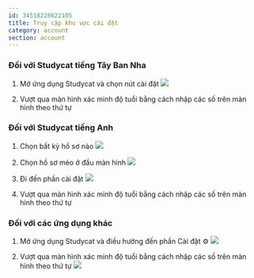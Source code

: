 ```yaml
---
id: 34518228622105
title: Truy cập khu vực cài đặt
category: account 
section: account
---
```

### Đối với Studycat tiếng Tây Ban Nha

1. Mở ứng dụng Studycat và chọn nút cài đặt
![](https://help.studycat.com/hc/article_attachments/34518228606873)

2. Vượt qua màn hình xác minh độ tuổi bằng cách nhập các số trên màn hình theo thứ tự

### Đối với Studycat tiếng Anh

1. Chọn bất kỳ hồ sơ nào
![](https://help.studycat.com/hc/article_attachments/34518228607769)

2. Chọn hồ sơ mèo ở đầu màn hình
![](https://help.studycat.com/hc/article_attachments/34518215417241)

3. Đi đến phần cài đặt
![](https://help.studycat.com/hc/article_attachments/34518215418265)

4. Vượt qua màn hình xác minh độ tuổi bằng cách nhập các số trên màn hình theo thứ tự

### Đối với các ứng dụng khác

1. Mở ứng dụng Studycat và điều hướng đến phần Cài đặt ⚙️
![](https://help.studycat.com/hc/article_attachments/34518228611353)

2. Vượt qua màn hình xác minh độ tuổi bằng cách nhập các số trên màn hình theo thứ tự
![](https://help.studycat.com/hc/article_attachments/34518215421977)